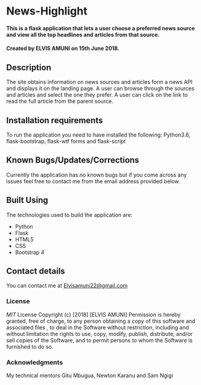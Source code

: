 # News-Highlight

#### This is a flask application that lets a user choose a preferred news source and view all the top headlines and articles from that source.

#### Created by **ELVIS AMUNI** on 15th June 2018.

## Description
The site obtains information on news sources and articles form a news API and displays it on the landing page.
A user can browse through the sources and articles and select the one they prefer.
A user can click on the link to read the full article from the parent source.    

## Installation requirements
To run the application you need to have installed the following:
Python3.6, flask-bootstrap, flask-wtf forms and flask-script 


## Known Bugs/Updates/Corrections
Currently the application has no known bugs but if you come across any issues feel free to contact me from the email address provided below.

## Built Using
The technologies used to build the application are:
* Python
* Flask
* HTML5
* CSS
* Bootstrap 4


## Contact details
You can contact me at Elvisamuni22@gmail.com

### License
*MIT* License
Copyright (c) [2018] [ELVIS AMUNI]
Permission is hereby granted, free of charge, to any person obtaining a copy
of this software and associated files , to deal
in the Software without restriction, including and without limitation the rights
to use, copy, modify, publish, distribute, and/or sell
copies of the Software, and to permit persons to whom the Software is
furnished to do so.

### Acknowledgments
My technical mentors Gitu Mbugua, Newton Karanu and Sam Ngigi
